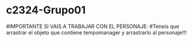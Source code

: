 # c2324-Grupo01

#IMPORTANTE SI VAIS A TRABAJAR CON EL PERSONAJE:
#Teneis que arrastrar el objeto que contiene tempomanager y arrastrarlo al personaje!!!

